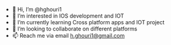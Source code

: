 - 👋 Hi, I’m @hghouri1
- 👀 I’m interested in IOS development and IOT 
- 🌱 I’m currently learning Cross platform apps and IOT project
- 💞️ I’m looking to collaborate on different platforms
- 📫 Reach me via email h.ghouri1@gmail.com

<!---
hghouri1/hghouri1 is a ✨ special ✨ repository because its `README.md` (this file) appears on your GitHub profile.
You can click the Preview link to take a look at your changes.
--->
